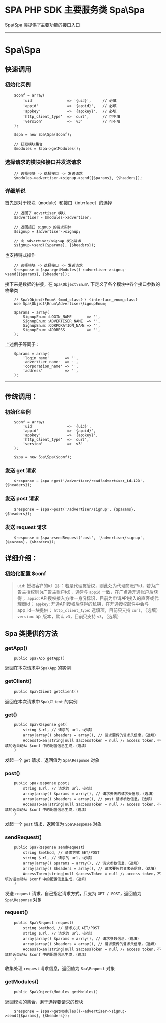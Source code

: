 # SPA PHP SDK 主要服务类 Spa\Spa

Spa\Spa 类提供了主要功能的接口入口

---

# Spa\Spa

## 快速调用

### 初始化实例

```
    $conf = array(
        'uid'               => '{uid}',     // 必填
        'appid'             => '{appid}',   // 必填
        'appkey'            => '{appkey}',  // 必填
        'http_client_type'  => 'curl',      // 可不填
        'version'           => 'v3'         // 可不填
    );

    $spa = new Spa\Spa($conf);

    // 获取模块集合
    $modules = $spa->getModules();
```

### 选择请求的模块和接口并发送请求

```
    // 选择模块 -> 选择接口 -> 发送请求
    $modules->advertiser->signup->send({$params}, {$headers});
```

### 详细解说

首先是对于模块（module）和接口（interface）的选择

```
    // 返回了 advertiser 模块
    $advertiser = $modules->advertiser;

    // 返回接口 signup 的请求实体
    $signup = $advertiser->signup;

    // 向 advertiser/signup 发送请求
    $signup->send({$params}, {$headers});
```

也支持链式操作

```
    // 选择模块 -> 选择接口 -> 发送请求
    $response = $spa->getModules()->advertiser->signup->send({$params}, {$headers});
```

接下来是数据的拼接，在 `Spa\Object\Enum\` 下定义了各个模块中各个接口参数的枚举类

```
    // Spa\Object\Enum\ {mod_class} \ {interface_enum_class}
    use Spa\Object\Enum\Advertiser\SignupEnum;

    $params = array(
        SignupEnum::LOGIN_NAME       => '',
        SignupEnum::ADVERTISER_NAME  => '',
        SignupEnum::CORPORATION_NAME => '',
        SignupEnum::ADDRESS          => '',
    );
```

上述例子等同于：

```
    $params = array(
        'login_name'       => '',
        'advertiser_name'  => '',
        'corporation_name' => '',
        'address'          => '',
    );
```

---

## 传统调用：

### 初始化实例

```
    $conf = array(
        'uid'               => '{uid}',
        'appid'             => '{appid}',
        'appkey'            => '{appkey}',
        'http_client_type'  => 'curl',
        'version'           => 'v3'
    );

    $spa = new Spa\Spa($conf);
```

### 发送 get 请求

```
    $response = $spa->get('/advertiser/read?advertiser_id=123', {$headers});
```

### 发送 post 请求

```
    $response = $spa->post('/advertiser/signup', {$params}, {$headers});
```

### 发送 request 请求

```
    $response = $spa->sendRequest('post', '/advertiser/signup', {$params}, {$headers});
```

## 详细介绍：

### 初始化配置 $conf

> `uid`: 授权客户的id（即：若是代理商授权，则此处为代理商账户id，若为广告主授权则为广告主账户id），通常与 `appid` 一致，在广点通开通账户后获得；
> `appid`: API授权接入方唯一身份标识，目前为申请API接入的直客或代理商id；
> `appkey`: 开通API授权后获得的私钥，在开通授权邮件中会与app_id一块提供；
> `http_client_type`: 选填项，目前只支持 `curl`，（选填）
> `version`: api 版本，默认 `v3`，目前只支持 `v3`，（选填）

## Spa 类提供的方法

### getApp()

```
    public Spa\App getApp()
```

返回在本次请求中 `Spa\App` 的实例

### getClient()

```
    public Spa\Client getClient()
```

返回在本次请求中 `Spa\Client` 的实例

### get()

```
    public Spa\Response get(
        string $url, // 请求的 url，（必填）
        array|array() $headers = array(), // 请求要传的请求头信息，（选填）
        AccessToken|string|null $accessToken = null // access token，不填的话自动从 $conf 中的配置信息生成，（选填）
    )
```

发起一个 `get` 请求，返回值为 `Spa\Response` 对象

### post()

```
    public Spa\Response post(
        string $url, // 请求的 url，（必填）
        array|array() $params = array(), // 请求要传的请求头信息，（选填）
        array|array() $headers = array(), // post 请求参数信息，（选填）
        AccessToken|string|null $accessToken = null // access token，不填的话自动从 $conf 中的配置信息生成，（选填）
    )
```

发起一个 `post` 请求，返回值为 `Spa\Response` 对象

### sendRequest()

```
    public Spa\Response sendRequest(
        string $method, // 请求方式 GET/POST
        string $url, // 请求的 url，（必填）
        array|array() $params = array(), // 请求参数信息，（选填）
        array|array() $headers = array(), // 请求要传的请求头信息，（选填）
        AccessToken|string|null $accessToken = null // access token，不填的话自动从 $conf 中的配置信息生成，（选填）
    )
```

发送 `request` 请求，自己指定请求方式，只支持 `GET / POST`，返回值为 `Spa\Response` 对象

### request()

```
    public Spa\Request request(
        string $method, // 请求方式 GET/POST
        string $url, // 请求的 url，（必填）
        array|array() $params = array(), // 请求参数信息，（选填）
        array|array() $headers = array(), // 请求要传的请求头信息，（选填）
        AccessToken|string|null $accessToken = null // access token，不填的话自动从 $conf 中的配置信息生成，（选填）
    )
```

收集处理 `request` 请求信息，返回值为 `Spa\Request` 对象

### getModules()

```
    public Spa\Object\Modules getModules()
```

返回模块的集合，用于选择要请求的模块

```
    $response = $spa->getModules()->advertiser->signup->send({$params}, {$headers});
```
